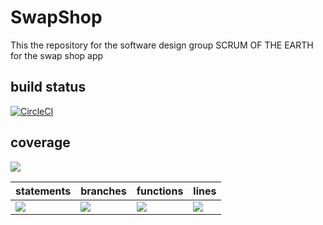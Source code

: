 # SwapShop
This the repository for the software design group SCRUM OF THE EARTH for the swap shop app

## build status 
[![CircleCI](https://dl.circleci.com/status-badge/img/gh/SCRUM-OF-THE-EARTH/SwapShop/tree/main.svg?style=svg)](https://dl.circleci.com/status-badge/redirect/gh/SCRUM-OF-THE-EARTH/SwapShop/tree/main)

## coverage
![](https://img.shields.io/badge/Coverage-93%25-83A603.svg?prefix=$coverage$)

| statements  |  branches |  functions |  lines  |
|---|---|---|---|
| ![](https://img.shields.io/badge/Coverage-96%25-83A603.svg?style=flat&logo=kotlin&logoColor=white&color=blue&prefix=$statements$)  | ![](https://img.shields.io/badge/Coverage-86%25-83A603.svg?style=social&logo=ktor&logoColor=black&color=red&prefix=$branches$)  | ![](https://img.shields.io/badge/Coverage-93%25-83A603.svg?prefix=$functions$) | ![](https://img.shields.io/badge/Coverage-97%25-83A603.svg?prefix=$lines$) |
